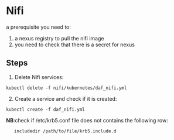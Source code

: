# Nifi

a prerequisite you need to:

1. a nexus registry to pull the nifi image
2. you need to check that there is a secret for nexus

## Steps

1. Delete Nifi services:
 
```
kubectl delete -f nifi/kubernetes/daf_nifi.yml
```

2. Create a service and check if it is created:

```
kubectl create -f daf_nifi.yml
```

**NB**:check if /etc/krb5.conf file does not contains the following row:
``` 
   includedir /path/to/file/krb5.include.d 
```
